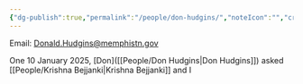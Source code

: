 ```yaml
---
{"dg-publish":true,"permalink":"/people/don-hudgins/","noteIcon":"","created":"2025-05-20T09:18:16.658-05:00"}
---
```


Email: Donald.Hudgins@memphistn.gov

One 10 January 2025, [Don]([[People/Don Hudgins\|Don Hudgins]]) asked [[People/Krishna Bejjanki\|Krishna Bejjanki]] and I 